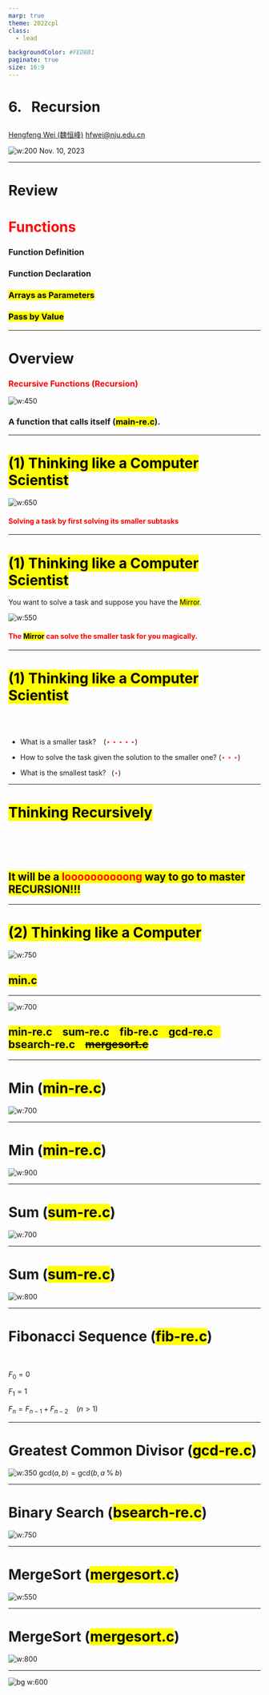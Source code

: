 ```yaml
---
marp: true
theme: 2022cpl
class:
  - lead

backgroundColor: #FED8B1
paginate: true
size: 16:9
---
```

# <p id = "small-caps">6. &nbsp; Recursion</p>

[Hengfeng Wei (魏恒峰)](https://hengxin.github.io/)
hfwei@nju.edu.cn

![w:200](figs/C.png)
Nov. 10, 2023

---
# Review

# <font color = red>Functions</font>

### Function Definition
### Function Declaration
### <mark>Arrays as Parameters</mark>
### <mark>Pass by Value</mark>

---
# Overview

### <font color = red>Recursive Functions (Recursion)</font>
![w:450](figs/recursion-stair.jpg)

### A function that calls itself (<mark>main-re.c</mark>).

---
# <mark> (1) Thinking like a Computer Scientist </mark>

![w:650](figs/think-recursively.jpg)

#### <font color = red>Solving a task by first solving its smaller subtasks</font>

---
# <mark> (1) Thinking like a Computer Scientist </mark>

You want to solve a task and suppose you have the <mark>Mirror</mark>.

![w:550](figs/mirror.jpg)
#### <font color = red>The <mark>Mirror</mark> can solve the smaller task for you magically.</font>

---
# <mark> (1) Thinking like a Computer Scientist </mark>
<br>
<br>

* What is a smaller task? &ensp; (<font color = red>$\star\star\star\star\star$</font>)

* How to solve the task given the solution to the smaller one? (<font color = red>$\star\star\star$</font>)

* What is the smallest task?&ensp; (<font color = red>$\star$</font>)

---
# <mark>Thinking Recursively</mark>

<br>
<br>
<br>

## <mark>It will be a <font color = red>loooooooooong</font> way to go to master RECURSION!!!</mark>

---

# <mark> (2) Thinking like a Computer</mark>

![w:750](figs/think-computer.png)
## <mark>min.c</mark>

---
![w:700](figs/lets-code.jpeg)

## <mark>min-re.c &ensp; sum-re.c &ensp; fib-re.c &ensp; gcd-re.c &ensp; bsearch-re.c &ensp; <del>mergesort.c</del></mark>

---
# Min (<mark>min-re.c</mark>)

![w:700](figs/mirror.jpg)

---
# Min (<mark>min-re.c</mark>)

![w:900](figs/Min.png)

---
# Sum (<mark>sum-re.c</mark>)

![w:700](figs/mirror.jpg)

---
# Sum (<mark>sum-re.c</mark>)

![w:800](figs/sum.png)

---
# Fibonacci Sequence (<mark>fib-re.c</mark>)
<br>

$F_{0} = 0$

$F_{1} = 1$

$F_{n} = F_{n-1} + F_{n-2} \quad (n > 1)$

<!-- ![w:900](figs/fib) -->

---
# Greatest Common Divisor (<mark>gcd-re.c</mark>)

![w:350](figs/euclid.jpeg)
$\text{gcd}(a, b) = \text{gcd}(b, a \;\%\; b)$

---
# Binary Search (<mark>bsearch-re.c</mark>)

![w:750](figs/binary-search-mario.png)

<!-- You should do sth. first to obtain the smaller task. -->

---
# MergeSort (<mark>mergesort.c</mark>)

![w:550](figs/mergesort.png)

---
# MergeSort (<mark>mergesort.c</mark>)

![w:800](figs/mergesort-animation.gif)

---
![bg w:600](figs/see-you.jpeg)